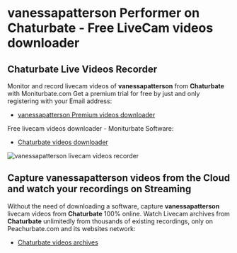 # vanessapatterson Performer on Chaturbate - Free LiveCam videos downloader

## Chaturbate Live Videos Recorder

Monitor and record livecam videos of **vanessapatterson** from **Chaturbate** with Moniturbate.com
Get a premium trial for free by just and only registering with your Email address:
* [vanessapatterson Premium videos downloader](https://moniturbate.com/request-demo-licence-key.html)

Free livecam videos downloader - Moniturbate Software:
* [Chaturbate videos downloader](https://moniturbate.com/moniturbate-download-software.html)

![vanessapatterson livecam videos recorder](https://peachurnet.com/templates/moniturbate-software.png)


## Capture vanessapatterson videos from the Cloud and watch your recordings on Streaming

Without the need of downloading a software, capture **vanessapatterson** livecam videos from **Chaturbate** 100% online.
Watch Livecam archives from **Chaturbate** unlimitedly from thousands of existing recordings, only on Peachurbate.com and its websites network:
* [Chaturbate videos archives](https://peachurnet.com/)